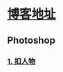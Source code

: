 # [博客地址](https://norvca.github.io/Design/)

## Photoshop
### [1. 扣人物](https://norvca.github.io/Design/#/posts/1)
